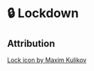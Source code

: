 # 🔒 Lockdown

## Attribution
[Lock icon by Maxim Kulikov](https://thenounproject.com/search/?q=lock&i=747565)
